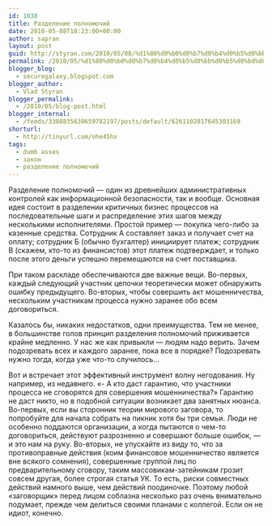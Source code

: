 ```yaml
---
id: 1038
title: Разделение полномочий
date: 2010-05-08T18:23:00+00:00
author: sapran
layout: post
guid: http://styran.com/2010/05/08/%d1%80%d0%b0%d0%b7%d0%b4%d0%b5%d0%bb%d0%b5%d0%bd%d0%b8%d0%b5-%d0%bf%d0%be%d0%bb%d0%bd%d0%be%d0%bc%d0%be%d1%87%d0%b8%d0%b9/
permalink: /2010/05/%d1%80%d0%b0%d0%b7%d0%b4%d0%b5%d0%bb%d0%b5%d0%bd%d0%b8%d0%b5-%d0%bf%d0%be%d0%bb%d0%bd%d0%be%d0%bc%d0%be%d1%87%d0%b8%d0%b9/
blogger_blog:
  - securegalaxy.blogspot.com
blogger_author:
  - Vlad Styran
blogger_permalink:
  - /2010/05/blog-post.html
blogger_internal:
  - /feeds/3388835630659782197/posts/default/6261102017645303169
shorturl:
  - http://tinyurl.com/ohe45hx
tags:
  - dumb asses
  - закон
  - разделение полномочий
---
```

Разделение полномочий &#8212; один из древнейших административных контролей как информационной безопасности, так и вообще. Основная идея состоит в разделении критичных бизнес процессов на последовательные шаги и распределение этих шагов между несколькими исполнителями. Простой пример &#8212; покупка чего-либо за казенные средства. Сотрудник А составляет&nbsp;заказ&nbsp;и получает счет на оплату; сотрудник Б (обычно бухгалтер) инициирует платеж; сотрудник В (скажем, кто-то из финансистов) этот платеж подтверждает, и только после этого деньги успешно перемещаются на счет поставщика.

При таком раскладе обеспечиваются две важные вещи. Во-первых, каждый следующий участник цепочки теоретически может обнаружить ошибку предыдущего. Во-вторых, чтобы совершить акт мошенничества, нескольким участникам процесса нужно заранее обо всем договориться.

Казалось бы, никаких недостатков, одни&nbsp;преимущества. Тем не менее, в большинстве голов принцип разделения полномочий приживается крайне медленно. У нас же как привыкли &#8212; людям надо верить. Зачем подозревать всех и каждого заранее, пока все в порядке? Подозревать нужно тогда, когда уже что-то случилось&#8230;

Вот и встречает этот эффективный&nbsp;инструмент&nbsp;волну негодования. Ну например, из недавнего. &#171;- А кто даст гарантию, что участники процесса не сговорятся для совершения мошенничества?&#187; Гарантию не даст&nbsp;никто, но в подобной ситуации возникает два занятных нюанса. Во-первых, если вы сторонник теории мирового заговора, то попробуйте для начала собрать на пикник хотя бы три семьи. Люди не особенно поддаются организации, а когда пытаются о чем-то договориться, действуют разрозненно и совершают больше ошибок, &#8212; и это нам на руку. Во-вторых, не упускайте из виду то, что за противоправные действия (коим финансовое мошенничество является вне всякого&nbsp;сомнения), совершенные группой лиц по предварительному сговору, таким массовикам-затейникам грозит совсем другая, более строгая статья УК. То есть, риски совместных действий намного выше, чем действий поодиночке. Поэтому любой &#171;заговорщик&#187;&nbsp;перед лицом соблазна несколько раз очень внимательно подумает, прежде чем делиться своими планами с коллегой. Если он не идиот, конечно.

<div class="addtoany_share_save_container addtoany_content_bottom">
  <div class="a2a_kit a2a_kit_size_32 addtoany_list a2a_target" id="wpa2a_103">
    <a class="a2a_button_facebook" href="http://www.addtoany.com/add_to/facebook?linkurl=https%3A%2F%2Fblog.styran.com%2F2010%2F05%2F%25d1%2580%25d0%25b0%25d0%25b7%25d0%25b4%25d0%25b5%25d0%25bb%25d0%25b5%25d0%25bd%25d0%25b8%25d0%25b5-%25d0%25bf%25d0%25be%25d0%25bb%25d0%25bd%25d0%25be%25d0%25bc%25d0%25be%25d1%2587%25d0%25b8%25d0%25b9%2F&linkname=%D0%A0%D0%B0%D0%B7%D0%B4%D0%B5%D0%BB%D0%B5%D0%BD%D0%B8%D0%B5%20%D0%BF%D0%BE%D0%BB%D0%BD%D0%BE%D0%BC%D0%BE%D1%87%D0%B8%D0%B9" title="Facebook" rel="nofollow" target="_blank"></a><a class="a2a_button_twitter" href="http://www.addtoany.com/add_to/twitter?linkurl=https%3A%2F%2Fblog.styran.com%2F2010%2F05%2F%25d1%2580%25d0%25b0%25d0%25b7%25d0%25b4%25d0%25b5%25d0%25bb%25d0%25b5%25d0%25bd%25d0%25b8%25d0%25b5-%25d0%25bf%25d0%25be%25d0%25bb%25d0%25bd%25d0%25be%25d0%25bc%25d0%25be%25d1%2587%25d0%25b8%25d0%25b9%2F&linkname=%D0%A0%D0%B0%D0%B7%D0%B4%D0%B5%D0%BB%D0%B5%D0%BD%D0%B8%D0%B5%20%D0%BF%D0%BE%D0%BB%D0%BD%D0%BE%D0%BC%D0%BE%D1%87%D0%B8%D0%B9" title="Twitter" rel="nofollow" target="_blank"></a><a class="a2a_button_google_plus" href="http://www.addtoany.com/add_to/google_plus?linkurl=https%3A%2F%2Fblog.styran.com%2F2010%2F05%2F%25d1%2580%25d0%25b0%25d0%25b7%25d0%25b4%25d0%25b5%25d0%25bb%25d0%25b5%25d0%25bd%25d0%25b8%25d0%25b5-%25d0%25bf%25d0%25be%25d0%25bb%25d0%25bd%25d0%25be%25d0%25bc%25d0%25be%25d1%2587%25d0%25b8%25d0%25b9%2F&linkname=%D0%A0%D0%B0%D0%B7%D0%B4%D0%B5%D0%BB%D0%B5%D0%BD%D0%B8%D0%B5%20%D0%BF%D0%BE%D0%BB%D0%BD%D0%BE%D0%BC%D0%BE%D1%87%D0%B8%D0%B9" title="Google+" rel="nofollow" target="_blank"></a><a class="a2a_button_linkedin" href="http://www.addtoany.com/add_to/linkedin?linkurl=https%3A%2F%2Fblog.styran.com%2F2010%2F05%2F%25d1%2580%25d0%25b0%25d0%25b7%25d0%25b4%25d0%25b5%25d0%25bb%25d0%25b5%25d0%25bd%25d0%25b8%25d0%25b5-%25d0%25bf%25d0%25be%25d0%25bb%25d0%25bd%25d0%25be%25d0%25bc%25d0%25be%25d1%2587%25d0%25b8%25d0%25b9%2F&linkname=%D0%A0%D0%B0%D0%B7%D0%B4%D0%B5%D0%BB%D0%B5%D0%BD%D0%B8%D0%B5%20%D0%BF%D0%BE%D0%BB%D0%BD%D0%BE%D0%BC%D0%BE%D1%87%D0%B8%D0%B9" title="LinkedIn" rel="nofollow" target="_blank"></a><a class="a2a_dd addtoany_share_save" href="https://www.addtoany.com/share"></a>
  </div>
</div>
